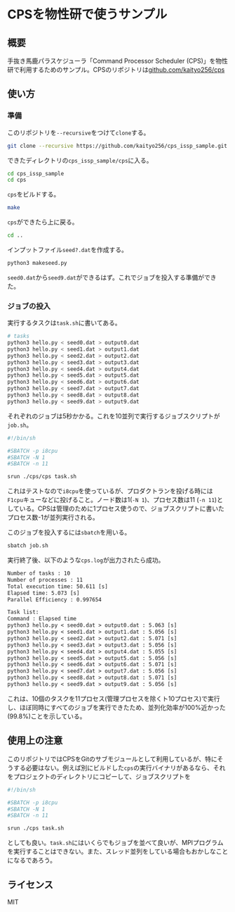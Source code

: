 # CPSを物性研で使うサンプル

## 概要

手抜き馬鹿パラスケジューラ「Command Processor Scheduler (CPS)」を物性研で利用するためのサンプル。CPSのリポジトリは[github.com/kaityo256/cps](https://github.com/kaityo256/cps)

## 使い方

### 準備

このリポジトリを`--recursive`をつけて`clone`する。

```sh
git clone --recursive https://github.com/kaityo256/cps_issp_sample.git
```

できたディレクトリの`cps_issp_sample/cps`に入る。

```sh
cd cps_issp_sample
cd cps
```

`cps`をビルドする。

```sh
make
```

`cps`ができたら上に戻る。

```sh
cd ..
```

インプットファイル`seed?.dat`を作成する。

```sh
python3 makeseed.py
```

`seed0.dat`から`seed9.dat`ができるはず。これでジョブを投入する準備ができた。

### ジョブの投入

実行するタスクは`task.sh`に書いてある。

```sh
# tasks
python3 hello.py < seed0.dat > output0.dat
python3 hello.py < seed1.dat > output1.dat
python3 hello.py < seed2.dat > output2.dat
python3 hello.py < seed3.dat > output3.dat
python3 hello.py < seed4.dat > output4.dat
python3 hello.py < seed5.dat > output5.dat
python3 hello.py < seed6.dat > output6.dat
python3 hello.py < seed7.dat > output7.dat
python3 hello.py < seed8.dat > output8.dat
python3 hello.py < seed9.dat > output9.dat
```

それぞれのジョブは5秒かかる。これを10並列で実行するジョブスクリプトが`job.sh`。

```sh
#!/bin/sh

#SBATCH -p i8cpu
#SBATCH -N 1
#SBATCH -n 11

srun ./cps/cps task.sh
```

これはテストなので`i8cpu`を使っているが、プロダクトランを投げる時には`F1cpu`キューなどに投げること。ノード数は1(`-N 1`)、プロセス数は11 (`-n 11`)としている。CPSは管理のために1プロセス使うので、ジョブスクリプトに書いたプロセス数-1が並列実行される。

このジョブを投入するには`sbatch`を用いる。

```sh
sbatch job.sh
```

実行終了後、以下のような`cps.log`が出力されたら成功。

```txt
Number of tasks : 10
Number of processes : 11
Total execution time: 50.611 [s]
Elapsed time: 5.073 [s]
Parallel Efficiency : 0.997654

Task list:
Command : Elapsed time
python3 hello.py < seed0.dat > output0.dat : 5.063 [s]
python3 hello.py < seed1.dat > output1.dat : 5.056 [s]
python3 hello.py < seed2.dat > output2.dat : 5.071 [s]
python3 hello.py < seed3.dat > output3.dat : 5.056 [s]
python3 hello.py < seed4.dat > output4.dat : 5.055 [s]
python3 hello.py < seed5.dat > output5.dat : 5.056 [s]
python3 hello.py < seed6.dat > output6.dat : 5.071 [s]
python3 hello.py < seed7.dat > output7.dat : 5.056 [s]
python3 hello.py < seed8.dat > output8.dat : 5.071 [s]
python3 hello.py < seed9.dat > output9.dat : 5.056 [s]
```

これは、10個のタスクを11プロセス(管理プロセスを除くト10プロセス)で実行し、ほぼ同時にすべてのジョブを実行できたため、並列化効率が100%近かった(99.8%)ことを示している。

## 使用上の注意

このリポジトリではCPSをGitのサブモジュールとして利用しているが、特にそうする必要はない。例えば別にビルドした`cps`の実行バイナリがあるなら、それをプロジェクトのディレクトリにコピーして、ジョブスクリプトを

```sh
#!/bin/sh

#SBATCH -p i8cpu
#SBATCH -N 1
#SBATCH -n 11

srun ./cps task.sh
```

としても良い。`task.sh`にはいくらでもジョブを並べて良いが、MPIプログラムを実行することはできない。また、スレッド並列をしている場合もおかしなことになるであろう。

## ライセンス

MIT